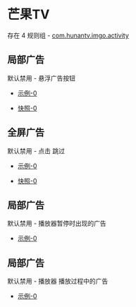 # 芒果TV

存在 4 规则组 - [com.hunantv.imgo.activity](/src/apps/com.hunantv.imgo.activity.ts)

## 局部广告

默认禁用 - 悬浮广告按钮

- [示例-0](https://m.gkd.li/47310744/590e8d61-57bf-405a-8700-8e88abce0945)

- [快照-0](https://i.gkd.li/i/14549036)

## 全屏广告

默认禁用 - 点击 跳过

- [示例-0](https://m.gkd.li/47310744/47fd901c-3331-4578-af34-cdef96f5f96d)

- [快照-0](https://i.gkd.li/i/14549041)

## 局部广告

默认禁用 - 播放器暂停时出现的广告

- [示例-0](https://m.gkd.li/47310744/8567e244-9974-4959-9b67-0627379fd1ff)

## 局部广告

默认禁用 - 播放器 播放过程中的广告

- [示例-0](https://m.gkd.li/47310744/aa2623d7-2555-4340-a3b3-bbbd37d09238)
